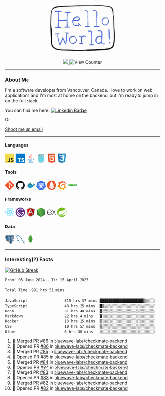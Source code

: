 <div align="center">
    <img src="./img/hello_world.webp" height="200px" width="">
    <div>
        <a href="https://www.linkedin.com/in/ajhollid">
            <img src="https://img.shields.io/badge/LinkedIn-blue"/>
        </a>
        <img src="https://komarev.com/ghpvc/?username=ajhollid&color=yellow" alt="View Counter">
    </div>
</div>

---

### About Me

I'm a software developer from Vancouver, Canada. I love to work on web applications and I'm most at home on the backend, but I'm ready to jump in on the full stack.

You can find me here: [![Linkedin Badge](https://img.shields.io/badge/-ajhollid-blue?style=flat&logo=Linkedin&logoColor=white)](https://www.linkedin.com/in/ajhollid)

Or

[Shoot me an email](mailto:ajhollid@gmail.com)

---

#### Languages

<div>
    <img src="./img/devicons/javascript-original.svg" width=30 height=30 alt="JavaScript">
    <img src="/img/devicons/typescript-original.svg" width=30 height=30 alt="TypeScript">
    <img src="./img/devicons/java-original.svg" width=30 height=30 alt="Java">
    <img src="./img/devicons/go-original.svg" width=30 height=30 alt="Golang">
    <img src="./img/devicons/html5-original.svg" width=30 height=30 alt="HTML 5">
    <img src="./img/devicons/css3-original.svg" width=30 height=30 alt="CSS 3">
</div>

#### Tools

<div>
    <img src="./img/devicons/git-original.svg" width=30 height=30 alt="Git">
    <img src="./img/devicons/github-original.svg" width=30 height=30 alt="Github">
    <img src="./img/devicons/docker-original.svg" width=30 
    height=30 alt="Docker">
    <img src="./img/devicons/kubernetes-original.svg" width=30 height=30 alt="K8">
    <img src="./img/devicons/prometheus-original.svg" width=30 height=30 alt="Prometheus">
    <img src="./img/devicons/grafana-original.svg" width=30 height=30 alt="Grafana">
    <img src="./img/devicons/nginx-original.svg" width=30 height=30 alt="Nginx">
</div>

#### Frameworks

<div>
    <img src="./img/devicons/react-original.svg" width=30 height=30 alt="React">
    <img src="./img/devicons/gatsby-original.svg" width=30 height=30 alt="Gatsby">
    <img src="./img/devicons/angularjs-original.svg" width=30 height=30 alt="AngularJS">
    <img src="./img/devicons/nodejs-original.svg" width=30 height=30 alt="NodeJS">
    <img src="./img/devicons/express-original.svg" width=30 height=30 alt="Express">
    <img src="./img/devicons/spring-original.svg" width=30 height=30 alt="Spring">
</div>

#### Data

<div>
    <img src="./img/devicons/postgresql-original.svg" width=30 height=30 alt="Postgresql">
    <img src="./img/devicons/mysql-original.svg" width=30 height=30 alt="Mysql">
    <img src="./img/devicons/mongodb-original.svg" width=30 height=30 alt="MongoDB">
</div>

---

### Interesting(?) Facts

[![GitHub Streak](http://github-readme-streak-stats.herokuapp.com?user=ajhollid)](https://git.io/streak-stats)

 <!--START_SECTION:waka-->

```txt
From: 05 June 2024 - To: 15 April 2025

Total Time: 991 hrs 51 mins

JavaScript                 815 hrs 37 mins ████████████████████▒░░░░   81.70 %
TypeScript                 48 hrs 25 mins  █▒░░░░░░░░░░░░░░░░░░░░░░░   04.85 %
Bash                       31 hrs 48 mins  ▓░░░░░░░░░░░░░░░░░░░░░░░░   03.19 %
Markdown                   22 hrs 4 mins   ▓░░░░░░░░░░░░░░░░░░░░░░░░   02.21 %
Docker                     13 hrs 25 mins  ▒░░░░░░░░░░░░░░░░░░░░░░░░   01.35 %
CSS                        10 hrs 57 mins  ▒░░░░░░░░░░░░░░░░░░░░░░░░   01.10 %
Other                      6 hrs 30 mins   ░░░░░░░░░░░░░░░░░░░░░░░░░   00.65 %
```

<!--END_SECTION:waka-->


<!--START_SECTION:activity-->
1. 🎉 Merged PR [#86](https://github.com/bluewave-labs/checkmate-backend/pull/86) in [bluewave-labs/checkmate-backend](https://github.com/bluewave-labs/checkmate-backend)
2. 💪 Opened PR [#86](https://github.com/bluewave-labs/checkmate-backend/pull/86) in [bluewave-labs/checkmate-backend](https://github.com/bluewave-labs/checkmate-backend)
3. 🎉 Merged PR [#85](https://github.com/bluewave-labs/checkmate-backend/pull/85) in [bluewave-labs/checkmate-backend](https://github.com/bluewave-labs/checkmate-backend)
4. 💪 Opened PR [#85](https://github.com/bluewave-labs/checkmate-backend/pull/85) in [bluewave-labs/checkmate-backend](https://github.com/bluewave-labs/checkmate-backend)
5. 🎉 Merged PR [#84](https://github.com/bluewave-labs/checkmate-backend/pull/84) in [bluewave-labs/checkmate-backend](https://github.com/bluewave-labs/checkmate-backend)
6. 💪 Opened PR [#84](https://github.com/bluewave-labs/checkmate-backend/pull/84) in [bluewave-labs/checkmate-backend](https://github.com/bluewave-labs/checkmate-backend)
7. 🎉 Merged PR [#83](https://github.com/bluewave-labs/checkmate-backend/pull/83) in [bluewave-labs/checkmate-backend](https://github.com/bluewave-labs/checkmate-backend)
8. 💪 Opened PR [#83](https://github.com/bluewave-labs/checkmate-backend/pull/83) in [bluewave-labs/checkmate-backend](https://github.com/bluewave-labs/checkmate-backend)
9. 🎉 Merged PR [#82](https://github.com/bluewave-labs/checkmate-backend/pull/82) in [bluewave-labs/checkmate-backend](https://github.com/bluewave-labs/checkmate-backend)
10. 💪 Opened PR [#82](https://github.com/bluewave-labs/checkmate-backend/pull/82) in [bluewave-labs/checkmate-backend](https://github.com/bluewave-labs/checkmate-backend)
<!--END_SECTION:activity-->
